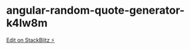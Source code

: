 # angular-random-quote-generator-k4lw8m

[Edit on StackBlitz ⚡️](https://stackblitz.com/edit/angular-random-quote-generator-k4lw8m)